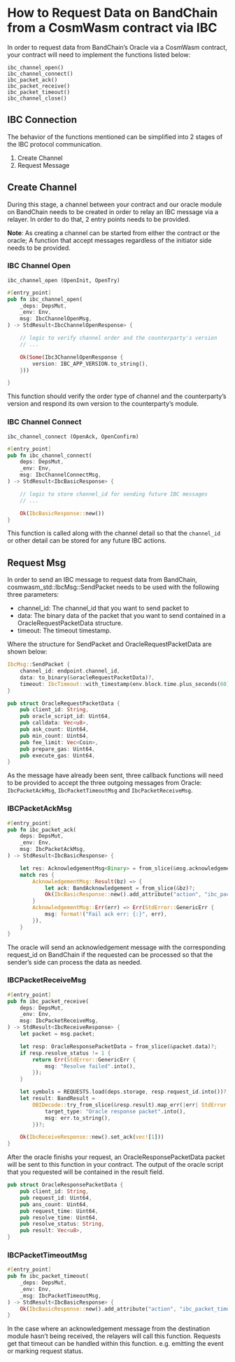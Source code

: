 # How to Request Data on BandChain from a CosmWasm contract via IBC

In order to request data from BandChain’s Oracle via a CosmWasm contract, your contract will need to implement the functions listed below:

```
ibc_channel_open()
ibc_channel_connect()
ibc_packet_ack()
ibc_packet_receive()
ibc_packet_timeout()
ibc_channel_close()
```

## IBC Connection

The behavior of the functions mentioned can be simplified into 2 stages of the IBC protocol communication.

1. Create Channel
2. Request Message

## Create Channel

During this stage, a channel between your contract and our oracle module on BandChain needs to be created in order to relay an IBC message via a relayer. In order to do that, 2 entry points needs to be provided.

**Note**: As creating a channel can be started from either the contract or the oracle; A function that accept messages regardless of the initiator side needs to be provided.

### IBC Channel Open

`ibc_channel_open (OpenInit, OpenTry)`

```rust
#[entry_point]
pub fn ibc_channel_open(
    _deps: DepsMut,
    _env: Env,
    msg: IbcChannelOpenMsg,
) -> StdResult<IbcChannelOpenResponse> {

    // logic to verify channel order and the counterparty's version
    // ...

    Ok(Some(Ibc3ChannelOpenResponse {
        version: IBC_APP_VERSION.to_string(),
    }))

}
```

This function should verify the order type of channel and the counterparty’s version and respond its own version to the counterparty’s module.

### IBC Channel Connect

`ibc_channel_connect (OpenAck, OpenConfirm)`

```rust
#[entry_point]
pub fn ibc_channel_connect(
    deps: DepsMut,
    _env: Env,
    msg: IbcChannelConnectMsg,
) -> StdResult<IbcBasicResponse> {

    // logic to store channel_id for sending future IBC messages
    // ...

    Ok(IbcBasicResponse::new())
}
```

This function is called along with the channel detail so that the `channel_id` or other detail can be stored for any future IBC actions.

## Request Msg

In order to send an IBC message to request data from BandChain, cosmwasm_std::IbcMsg::SendPacket needs to be used with the following three parameters:

- channel_id: The channel_id that you want to send packet to
- data: The binary data of the packet that you want to send contained in a OracleRequestPacketData structure.
- timeout: The timeout timestamp.

Where the structure for SendPacket and OracleRequestPacketData are shown below:

```rust
IbcMsg::SendPacket {
    channel_id: endpoint.channel_id,
    data: to_binary(&oracleRequestPacketData)?,
    timeout: IbcTimeout::with_timestamp(env.block.time.plus_seconds(60)),
}
```

```rust
pub struct OracleRequestPacketData {
    pub client_id: String,
    pub oracle_script_id: Uint64,
    pub calldata: Vec<u8>,
    pub ask_count: Uint64,
    pub min_count: Uint64,
    pub fee_limit: Vec<Coin>,
    pub prepare_gas: Uint64,
    pub execute_gas: Uint64,
}
```

As the message have already been sent, three callback functions will need to be provided to accept the three outgoing messages from Oracle: `IbcPacketAckMsg`, `IbcPacketTimeoutMsg` and `IbcPacketReceiveMsg`.

### IBCPacketAckMsg

```rust
#[entry_point]
pub fn ibc_packet_ack(
    deps: DepsMut,
    _env: Env,
    msg: IbcPacketAckMsg,
) -> StdResult<IbcBasicResponse> {

    let res: AcknowledgementMsg<Binary> = from_slice(&msg.acknowledgement.data)?;
    match res {
        AcknowledgementMsg::Result(bz) => {
            let ack: BandAcknowledgement = from_slice(&bz)?;
            Ok(IbcBasicResponse::new().add_attribute("action", "ibc_packet_ack"))
        }
        AcknowledgementMsg::Err(err) => Err(StdError::GenericErr {
            msg: format!("Fail ack err: {:}", err),
        }),
    }
}
```

The oracle will send an acknowledgement message with the corresponding request_id on BandChain if the requested can be processed so that the sender’s side can process the data as needed.

### IBCPacketReceiveMsg

```rust
#[entry_point]
pub fn ibc_packet_receive(
    deps: DepsMut,
    _env: Env,
    msg: IbcPacketReceiveMsg,
) -> StdResult<IbcReceiveResponse> {
    let packet = msg.packet;

    let resp: OracleResponsePacketData = from_slice(&packet.data)?;
    if resp.resolve_status != 1 {
        return Err(StdError::GenericErr {
            msg: "Resolve failed".into(),
        });
    }

    let symbols = REQUESTS.load(deps.storage, resp.request_id.into())?;
    let result: BandResult =
        OBIDecode::try_from_slice(&resp.result).map_err(|err| StdError::ParseErr {
            target_type: "Oracle response packet".into(),
            msg: err.to_string(),
        })?;

    Ok(IbcReceiveResponse::new().set_ack(vec![1]))
}
```

After the oracle finishs your request, an OracleResponsePacketData packet will be sent to this function in your contract. The output of the oracle script that you requested will be contained in the result field.

```rust
pub struct OracleResponsePacketData {
    pub client_id: String,
    pub request_id: Uint64,
    pub ans_count: Uint64,
    pub request_time: Uint64,
    pub resolve_time: Uint64,
    pub resolve_status: String,
    pub result: Vec<u8>,
}
```

### IBCPacketTimeoutMsg

```rust
#[entry_point]
pub fn ibc_packet_timeout(
    _deps: DepsMut,
    _env: Env,
    _msg: IbcPacketTimeoutMsg,
) -> StdResult<IbcBasicResponse> {
    Ok(IbcBasicResponse::new().add_attribute("action", "ibc_packet_timeout"))
}
```

In the case where an acknowledgement message from the destination module hasn’t being received, the relayers will call this function. Requests get that timeout can be handled within this function. e.g. emitting the event or marking request status.
